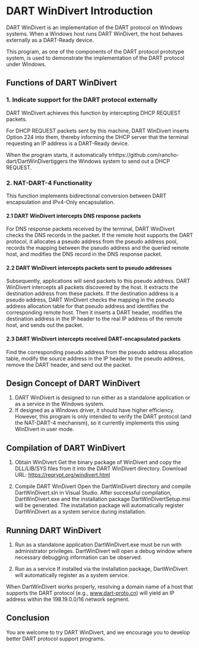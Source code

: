 # DART WinDivert Introduction
DART WinDivert is an implementation of the DART protocol on Windows systems. When a Windows host runs DART WinDivert, the host behaves externally as a DART-Ready device.

This program, as one of the components of the DART protocol prototype system, is used to demonstrate the implementation of the DART protocol under Windows.

## Functions of DART WinDivert

### 1. Indicate support for the DART protocol externally
   
   DART WinDivert achieves this function by intercepting DHCP REQUEST packets.

   For DHCP REQUEST packets sent by this machine, DART WinDivert inserts Option 224 into them, thereby informing the DHCP server that the terminal requesting an IP address is a DART-Ready device.

   When the program starts, it automatically trhttps://github.com/rancho-dart/DartWinDivertiggers the Windows system to send out a DHCP REQUEST.

### 2. NAT-DART-4 Functionality

   This function implements bidirectional conversion between DART encapsulation and IPv4-Only encapsulation.
   
#### 2.1 DART WinDivert intercepts DNS response packets
For DNS response packets received by the terminal, DART WinDivert checks the DNS records in the packet. If the remote host supports the DART protocol, it allocates a pseudo address from the pseudo address pool, records the mapping between the pseudo address and the queried remote host, and modifies the DNS record in the DNS response packet.
       
#### 2.2 DART WinDivert intercepts packets sent to pseudo addresses
Subsequently, applications will send packets to this pseudo address. DART WinDivert intercepts all packets discovered by the host. It extracts the destination address from these packets. If the destination address is a pseudo address, DART WinDivert checks the mapping in the pseudo address allocation table for that pseudo address and identifies the corresponding remote host. Then it inserts a DART header, modifies the destination address in the IP header to the real IP address of the remote host, and sends out the packet.
       
#### 2.3 DART WinDivert intercepts received DART-encapsulated packets
Find the corresponding pseudo address from the pseudo address allocation table, modify the source address in the IP header to the pseudo address, remove the DART header, and send out the packet.

## Design Concept of DART WinDivert

1. DART WinDivert is designed to run either as a standalone application or as a service in the Windows system.
1. If designed as a Windows driver, it should have higher efficiency. However, this program is only intended to verify the DART protocol (and the NAT-DART-4 mechanism), so it currently implements this using WinDivert in user mode.

## Compilation of DART WinDivert

1. Obtain WinDivert
   Get the binary package of WinDivert and copy the DLL/LIB/SYS files from it into the DART WinDivert directory.
   Download URL: https://reqrypt.org/windivert.html

1. Compile DART WinDivert
   Open the DartWinDivert directory and compile DartWinDivert.sln in Visual Studio.
   After successful compilation, DartWinDivert.exe and the installation package DartWinDivertSetup.msi will be generated. The installation package will automatically register DartWinDivert as a system service during installation.

## Running DART WinDivert

1. Run as a standalone application
   DartWinDivert.exe must be run with administrator privileges. DartWinDivert will open a debug window where necessary debugging information can be observed.
   
1. Run as a service
   If installed via the installation package, DartWinDivert will automatically register as a system service.

When DartWinDivert works properly, resolving a domain name of a host that supports the DART protocol (e.g., www.dart-proto.cn) will yield an IP address within the 198.19.0.0/16 network segment.

## Conclusion
You are welcome to try DART WinDivert, and we encourage you to develop better DART protocol support programs.
